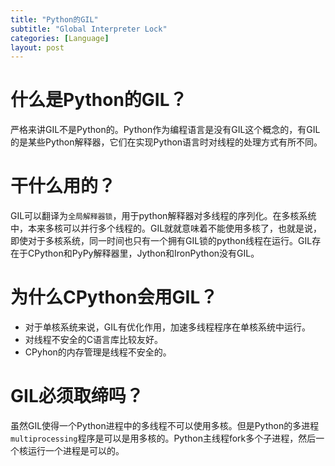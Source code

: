 ```yaml
---
title: "Python的GIL"
subtitle: "Global Interpreter Lock"
categories: [Language]
layout: post
---
```

# 什么是Python的GIL？
严格来讲GIL不是Python的。Python作为编程语言是没有GIL这个概念的，有GIL的是某些Python解释器，它们在实现Python语言时对线程的处理方式有所不同。


# 干什么用的？

GIL可以翻译为`全局解释器锁`，用于python解释器对多线程的序列化。在多核系统中，本来多核可以并行多个线程的。GIL就就意味着不能使用多核了，也就是说，即使对于多核系统，同一时间也只有一个拥有GIL锁的python线程在运行。GIL存在于CPython和PyPy解释器里，Jython和IronPython没有GIL。


# 为什么CPython会用GIL？

- 对于单核系统来说，GIL有优化作用，加速多线程程序在单核系统中运行。
- 对线程不安全的C语言库比较友好。
- CPyhon的内存管理是线程不安全的。

# GIL必须取缔吗？
虽然GIL使得一个Python进程中的多线程不可以使用多核。但是Python的多进程`multiprocessing`程序是可以是用多核的。Python主线程fork多个子进程，然后一个核运行一个进程是可以的。

